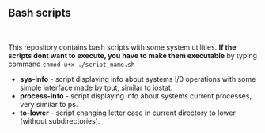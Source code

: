 ## Bash scripts
<br>

This repository contains bash scripts with some system utilities. **If the scripts dont want to execute, you have to make them executable** by
typing command  ```chmod u+x ./script_name.sh``` 
<br>

* **sys-info** - script displaying info about systems I/0 operations with some simple interface made by tput, similar to iostat.
* **process-info** - script displaying info about systems current processes, very similar to ps.
* **to-lower** - script changing letter case in current directory to lower (without subdirectories).
